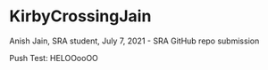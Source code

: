 # KirbyCrossingJain
Anish Jain, SRA student, July 7, 2021 - SRA GitHub repo submission

Push Test: HELOOooOO
